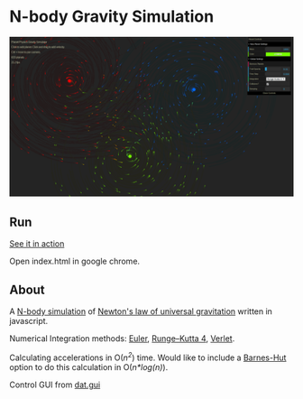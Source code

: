 # N-body Gravity Simulation

![alt text](screenshot.png "screenshot")

## Run

[See it in action](https://lemmingapex.github.io/PlanetsGravitySimulator/)

Open index.html in google chrome.


## About

A [N-body simulation](https://en.wikipedia.org/wiki/N-body_simulation) of [Newton's law of universal gravitation](https://en.wikipedia.org/wiki/Newton%27s_law_of_universal_gravitation) written in javascript.

Numerical Integration methods: [Euler](https://en.wikipedia.org/wiki/Euler_method), [Runge–Kutta 4](https://en.wikipedia.org/wiki/Runge%E2%80%93Kutta_methods), [Verlet](https://en.wikipedia.org/wiki/Verlet_integration).

Calculating accelerations in O(_n<sup>2</sup>_) time.  Would like to include a [Barnes-Hut](https://en.wikipedia.org/wiki/Barnes%E2%80%93Hut_simulation) option to do this calculation in O(_n*log(n)_).

Control GUI from [dat.gui](https://github.com/dataarts/dat.gui)
